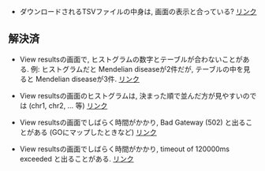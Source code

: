 - ダウンロードされるTSVファイルの中身は, 画面の表示と合っている? [リンク](https://togodx.dbcls.jp/human/?dataset=ensembl_gene&annotations=%5B%7B%22attributeId%22%3A%22gene_high_level_expression_refex%22%7D%5D&filters=%5B%7B%22attributeId%22%3A%22variant_clinical_significance_togovar%22%2C%22nodes%22%3A%5B%7B%22node%22%3A%22risk_factor%22%7D%5D%7D%5D)

## 解決済

- View resultsの画面で, ヒストグラムの数字とテーブルが合わないことがある. 例: ヒストグラムだと Mendelian diseaseが2件だが, テーブルの中を見ると Mendelian diseaseが3件. [リンク](https://togodx.dbcls.jp/human/?dataset=ensembl_gene&annotations=%5B%7B%22attributeId%22%3A%22disease_diseases_mondo%22%7D%5D&filters=%5B%7B%22attributeId%22%3A%22gene_biotype_ensembl%22%2C%22nodes%22%3A%5B%7B%22node%22%3A%22miRNA%22%7D%5D%7D%5D)

- View resultsの画面のヒストグラムは, 決まった順で並んだ方が見やすいのでは (chr1, chr2, … 等) [リンク](https://togodx.dbcls.jp/human/?dataset=mesh&annotations=%5B%7B%22attributeId%22%3A%22gene_chromosome_ensembl%22%7D%5D&filters=%5B%7B%22attributeId%22%3A%22disease_diseases_mesh%22%2C%22nodes%22%3A%5B%7B%22node%22%3A%22D009422%22%7D%5D%7D%5D)

- View resultsの画面でしばらく時間がかかり, Bad Gateway (502) と出ることがある (GOにマップしたときなど) [リンク](https://togodx.dbcls.jp/human/?dataset=ensembl_gene&annotations=%5B%7B%22attributeId%22%3A%22protein_biological_process_uniprot%22%7D%5D&filters=%5B%7B%22attributeId%22%3A%22protein_domains_uniprot%22%2C%22nodes%22%3A%5B%7B%22node%22%3A%22393%22%7D%5D%7D%5D)

- View resultsの画面でしばらく時間がかかり, timeout of 120000ms exceeded と出ることがある. [リンク](https://togodx.dbcls.jp/human/?dataset=ensembl_gene&annotations=%5B%7B%22attributeId%22%3A%22protein_isolation_source_uniprot%22%7D%5D&filters=%5B%7B%22attributeId%22%3A%22gene_chromosome_ensembl%22%2C%22nodes%22%3A%5B%7B%22node%22%3A%2224%22%7D%5D%7D%5D)
